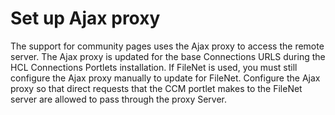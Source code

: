 # Set up Ajax proxy

The support for community pages uses the Ajax proxy to access the remote server. The Ajax proxy is updated for the base Connections URLS during the HCL Connections Portlets installation. If FileNet is used, you must still configure the Ajax proxy manually to update for FileNet. Configure the Ajax proxy so that direct requests that the CCM portlet makes to the FileNet server are allowed to pass through the proxy Server.



